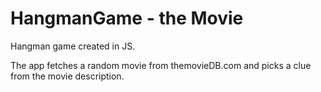 # HangmanGame - the Movie
Hangman game created in JS. 

The app fetches a random movie from themovieDB.com and picks a clue from the movie description. 


